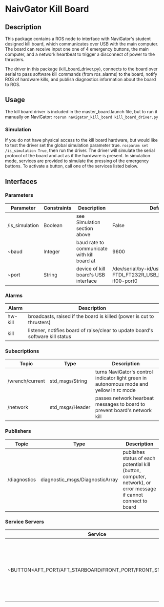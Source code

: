 # NaivGator Kill Board

## Description
This package contains a ROS node to interface with NaviGator's student designed kill board, which communicates over USB with the main computer. The board can receive input one one of 4 emergency buttons, the main computer, and a network heartbeat to trigger a disconnect of power to the thrusters.

The driver in this package (kill_board_driver.py), connects to the board over serial to pass software kill commands (from ros_alarms) to the board, notify ROS of hardware kills, and publish diagnostics information about the board to ROS. 

## Usage
The kill board driver is included in the master_board.launch file, but to run it manually on NaviGator:
```rosrun navigator_kill_board kill_board_driver.py```

### Simulation
If you do not have physical access to the kill board hardware, but would like to test the driver set the global simulation parameter true. ```rosparam set /is_simulation True```, then run the driver. The driver will simulate the serial protocol of the board and act as if the hardware is present. In simulation mode, services are provided to simulate the pressing of the emergency buttons. To activate a button, call one of the services listed below.

## Interfaces
### Parameters
| Parameter   |   Constraints |    Description      |  Default |
|--|--|--|--|
| /is_simulation |  Boolean | see Simulation section above | False |
| ~baud |  Integer | baud rate to communicate with kill board at   |   9600  |
| ~port |  String | device of kill board's USB interface |   /dev/serial/by-id/usb-FTDI_FT232R_USB_UART_A104OWRY-if00-port0 |

### Alarms
| Alarm  |   Description |
|--|--|
| hw-kill |  broadcasts, raised if the board is killed (power is cut to thrusters) |
| kill | listener, notifies board of raise/clear to update board's software kill status | 

### Subscriptions
| Topic  |   Type | Description |
|--|--|--|
| /wrench/current | std_msgs/String |  turns NaviGator's control indicator light green in autonomous mode and yellow in rc mode |
| /network | std_msgs/Header | passes network hearbeat messages to board to prevent board's network kill | 

### Publishers
| Topic | Type | Description |
|--|--|--|
| /diagnostics | diagnostic_msgs/DiagnosticArray | publishes status of each potential kill (button, computer, network), or error message if cannot connect to board |

### Service Servers
| Service | Type | Description
|--|--|--|
| ~BUTTON<AFT_PORT/AFT_STARBOARD/FRONT_PORT/FRONT_STARBOARD> | std_srvs/SetBool | When running in simulated mode, simulate pressing / unpressing of emergency buttons | 


